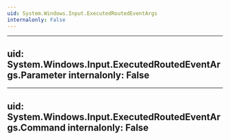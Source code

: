```yaml
---
uid: System.Windows.Input.ExecutedRoutedEventArgs
internalonly: False
---
```


---
uid: System.Windows.Input.ExecutedRoutedEventArgs.Parameter
internalonly: False
---

---
uid: System.Windows.Input.ExecutedRoutedEventArgs.Command
internalonly: False
---
